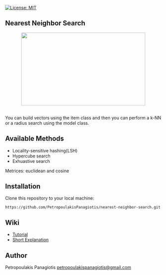 [![License: MIT](https://img.shields.io/badge/License-MIT-yellow.svg)](https://opensource.org/licenses/MIT)
## Nearest Neighbor Search

<p align="center">
<img src="https://www.jcchouinard.com/wp-content/uploads/2021/08/image-8.png" width="400px" height="235px"> <br /> <br />
</p>
You can build vectors using the item class and then you can perform a k-NN or a radius search using the model class. 

## Available Methods
* Locality-sensitive hashing(LSH)
* Hypercube search
* Exhuastive search <br />

Metrices: euclidean and cosine

## Installation
Clone this repository to your local machine: 
```
https://github.com/PetropoulakisPanagiotis/nearest-neighbor-search.git
```

## Wiki
* [Tutorial](https://github.com/PetropoulakisPanagiotis/neighbors-problem/wiki/Tutorial)
* [Short Explanation](https://github.com/PetropoulakisPanagiotis/nearest-neighbor-search/wiki/Short-Explanation)

## Author
Petropoulakis Panagiotis petropoulakispanagiotis@gmail.com
